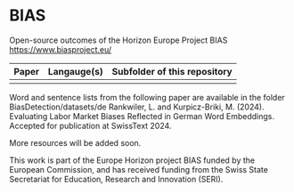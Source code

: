# BIAS

Open-source outcomes of the Horizon Europe Project BIAS https://www.biasproject.eu/ 

| Paper | Langauge(s) | Subfolder of this repository  |
|---|---|---|
|   |   |   |

Word and sentence lists from the following paper are available in the folder BiasDetection/datasets/de
Rankwiler, L. and Kurpicz-Briki, M. (2024). Evaluating Labor Market Biases Reflected in German Word Embeddings. Accepted for publication at SwissText 2024.

More resources will be added soon.

This work is part of the Europe Horizon project BIAS funded by the European Commission, and
has received funding from the Swiss State Secretariat for Education, Research and Innovation
(SERI).
